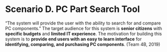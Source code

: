 # Scenario D. PC Part Search Tool

“The system will provide the user with the ability to search for and compare PC components.” 
The target audience for this system is __senior citizens__ with __specific budgets__ and __limited IT experience__. The motivation for building this system is to __provide end users with an easy to learn interface__ for __identifying, comparing, and purchasing PC components__.  (Team 4B, 2019) 
